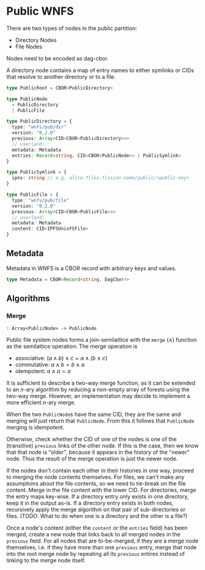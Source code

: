 # Public WNFS

There are two types of nodes in the public partition:
- Directory Nodes
- File Nodes

Nodes need to be encoded as dag-cbor.

A directory node contains a map of entry names to either symlinks or CIDs that resolve to another directory or to a file.

```typescript
type PublicRoot = CBOR<PublicDirectory>

type PublicNode
  = PublicDirectory
  | PublicFile

type PublicDirectory = {
  type: "wnfs/pub/dir"
  version: "0.2.0"
  previous: Array<CID<CBOR<PublicDirectory>>>
  // userland:
  metadata: Metadata
  entries: Record<string, CID<CBOR<PublicNode>> | PublicSymlink>
}

type PublicSymlink = {
  ipns: string // e.g. alice.files.fission.name/public/<public-key>
}

type PublicFile = {
  type: "wnfs/pub/file"
  version: "0.2.0"
  previous: Array<CID<CBOR<PublicFile>>>
  // userland:
  metadata: Metadata
  content: CID<IPFSUnixFSFile>
}
```

## Metadata

Metadata in WNFS is a CBOR record with arbitrary keys and values.

```ts
type Metadata = CBOR<Record<string, DagCbor>>
```

## Algorithms

### Merge

`: Array<PublicNode> -> PublicNode`

Public file system nodes forms a join-semilattice with the `merge` ($\land$) function as the semilattice operation:
The merge operation is
- associative: $(a \land b) \land c = a \land (b \land c)$
- commutative: $a \land b = b \land a$
- idempotent: $a \land a = a$

It is sufficient to describe a two-way merge function, as it can be extended to an $n$-ary algorithm by reducing a non-empty array of forests using the two-way merge. However, an implementation may decide to implement a more efficient $n$-ary merge.

When the two `PublicNode`s have the same CID, they are the same and merging will just return that `PublicNode`. From this it follows that `PublicNode` merging is idempotent.

Otherwise, check whether the CID of one of the nodes is one of the (transitive) `previous` links of the other node.
If this is the case, then we know that that node is "older", because it appears in the history of the "newer" node. Thus the result of the merge operation is just the newer node.

If the nodes don't contain each other in their histories in one way, proceed to merging the node contents themselves.
For files, we can't make any assumptions about the file contents, so we need to tie-break on the file content. Merge in the file content with the lower CID.
For directories, merge the entry maps key-wise. If a directory entry only exists in one directory, keep it in the output as-is. If a directory entry exists in both nodes, recursively apply the merge algorithm on that pair of sub-directories or files.
(TODO: What to do when one is a directory and the other is a file?)

Once a node's content (either the `content` or the `entries` field) has been merged, create a new node that links back to all merged nodes in the `previous` field.
For all nodes that are to-be-merged, if they are a merge node themselves, i.e. if they have more than one `previous` entry, merge that node into the root merge node by repeating all its `previous` entires instead of linking to the merge node itself.

